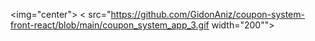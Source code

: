

<img="center">
  < src="https://github.com/GidonAniz/coupon-system-front-react/blob/main/coupon_system_app_3.gif  width="200"">
</img>
